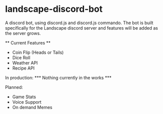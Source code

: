 # landscape-discord-bot
A discord bot, using discord.js and discord.js commando. The bot is built specifically for the Landscape discord server and features will be added as the server grows.

** Current Features **
- Coin Flip (Heads or Tails)
- Dice Roll 
- Weather API
- Recipe API

In production:
*** Nothing currently in the works ***

Planned:
- Game Stats
- Voice Support
- On demand Memes
